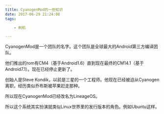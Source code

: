 ```yaml
---
title: CyanogenMod的一些知识
date: 2017-06-29 21:24:08
tags:

	- 刷机

---
```


CyanogenMod是一个团队的名字。这个团队是全球最大的Android第三方编译团队。

他们推出的rom有CM4（基于Android1.6）直到现在最终的CM14.1（基于Android7.1）。现在已经停止更新了。

创始人是Steve Kondik，以前是三星的一个工程师。他现在已经被迫从Cyanogen离职，经历类似乔布斯被苹果赶走那种。

所以现在CyanogenMod已经改名为LineageOS。

所以这个系统其实扮演就类似Linux世界里的发行版本的角色。例如Ubuntu这样。





